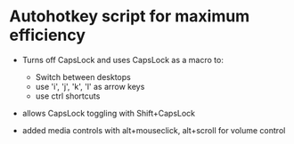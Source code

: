 # Autohotkey script for maximum efficiency
- Turns off CapsLock and uses CapsLock as a macro to:
  - Switch between desktops 
  - use 'i', 'j', 'k', 'l' as arrow keys
  - use ctrl shortcuts

- allows CapsLock toggling with Shift+CapsLock
- added media controls with alt+mouseclick, alt+scroll for volume control
